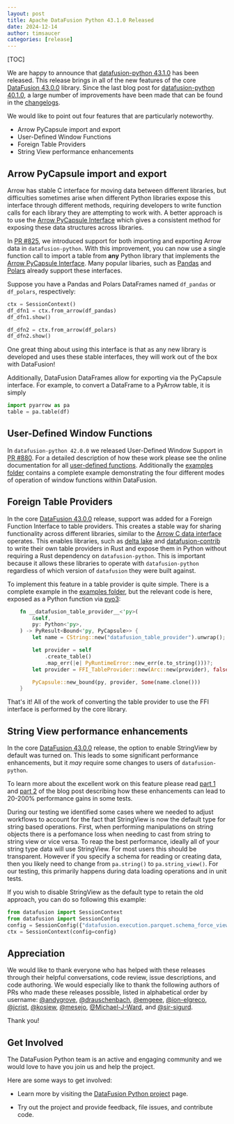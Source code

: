 ```yaml
---
layout: post
title: Apache DataFusion Python 43.1.0 Released
date: 2024-12-14
author: timsaucer
categories: [release]
---
```

<!--
{% comment %}
Licensed to the Apache Software Foundation (ASF) under one or more
contributor license agreements.  See the NOTICE file distributed with
this work for additional information regarding copyright ownership.
The ASF licenses this file to you under the Apache License, Version 2.0
(the "License"); you may not use this file except in compliance with
the License.  You may obtain a copy of the License at

http://www.apache.org/licenses/LICENSE-2.0

Unless required by applicable law or agreed to in writing, software
distributed under the License is distributed on an "AS IS" BASIS,
WITHOUT WARRANTIES OR CONDITIONS OF ANY KIND, either express or implied.
See the License for the specific language governing permissions and
limitations under the License.
{% endcomment %}
-->

[TOC]

We are happy to announce that [datafusion-python 43.1.0] has been released. This release
brings in all of the new features of the core [DataFusion 43.0.0] library. Since the last
blog post for [datafusion-python 40.1.0], a large number of improvements have been made
that can be found in the [changelogs].

We would like to point out four features that are particularly noteworthy.

- Arrow PyCapsule import and export
- User-Defined Window Functions
- Foreign Table Providers
- String View performance enhancements

[DataFusion 43.0.0]: https://github.com/apache/datafusion/blob/main/dev/changelog/43.0.0.md
[datafusion-python 43.1.0]: https://pypi.org/project/datafusion/43.1.0/
[datafusion-python 40.1.0]: https://datafusion.apache.org/blog/2024/08/20/python-datafusion-40.0.0/
[changelogs]: https://github.com/apache/datafusion-python/tree/main/dev/changelog

## Arrow PyCapsule import and export

Arrow has stable C interface for moving data between different libraries, but difficulties
sometimes arise when different Python libraries expose this interface through different
methods, requiring developers to write function calls for each library they are attempting
to work with. A better approach is to use the [Arrow PyCapsule Interface] which gives a
consistent method for exposing these data structures across libraries.

In [PR #825], we introduced support for both importing and exporting Arrow data in
`datafusion-python`. With this improvement, you can now use a single function call to import
a table from **any** Python library that implements the [Arrow PyCapsule Interface].
Many popular libaries, such as [Pandas](https://pandas.pydata.org/) and [Polars](https://pola.rs/)
already support these interfaces.

Suppose you have a Pandas and Polars DataFrames named `df_pandas` or `df_polars`, respectively:

```python
ctx = SessionContext()
df_dfn1 = ctx.from_arrow(df_pandas)
df_dfn1.show()

df_dfn2 = ctx.from_arrow(df_polars)
df_dfn2.show()
```

One great thing about using this interface is that as any new library is developed and
uses these stable interfaces, they will work out of the box with DataFusion!

Additionally, DataFusion DataFrames allow for exporting via the PyCapsule interface. For example,
to convert a DataFrame to a PyArrow table, it is simply

```python
import pyarrow as pa
table = pa.table(df)
```

[Arrow PyCapsule Interface]: https://arrow.apache.org/docs/format/CDataInterface/PyCapsuleInterface.html
[PR #825]: https://github.com/apache/datafusion-python/pull/825

## User-Defined Window Functions

In `datafusion-python 42.0.0` we released User-Defined Window Support in [PR #880].
For a detailed description of how these work please see the online documentation for
all [user-defined functions]. Additionally the [examples folder] contains a complete
example demonstrating the four different modes of operation of window functions
within DataFusion.

[PR #880]: https://github.com/apache/datafusion-python/pull/880
[user-defined functions]: https://datafusion.apache.org/python/user-guide/common-operations/udf-and-udfa.html
[examples folder]: https://github.com/apache/datafusion-python/tree/main/examples

## Foreign Table Providers

In the core [DataFusion 43.0.0] release, support was added for a Foreign Function
Interface to table providers. This creates a stable way for sharing functionality
across different libraries, similar to the [Arrow C data interface] operates. This
enables libraries, such as [delta lake] and [datafusion-contrib] to write their own
table providers in Rust and expose them in Python without requiring a Rust dependency
on `datafusion-python`. This is important because it allows these libraries to
operate with `datafusion-python` regardless of which version of `datafusion` they
were built against.

To implement this feature in a table provider is quite simple. There is a complete
example in the [examples folder], but the relevant code is here, exposed as a
Python function via [pyo3]:

```rust
    fn __datafusion_table_provider__<'py>(
        &self,
        py: Python<'py>,
    ) -> PyResult<Bound<'py, PyCapsule>> {
        let name = CString::new("datafusion_table_provider").unwrap();

        let provider = self
            .create_table()
            .map_err(|e| PyRuntimeError::new_err(e.to_string()))?;
        let provider = FFI_TableProvider::new(Arc::new(provider), false);

        PyCapsule::new_bound(py, provider, Some(name.clone()))
    }
```

That's it! All of the work of converting the table provider to use the FFI interface
is performed by the core library.

[Arrow C data interface]: https://arrow.apache.org/docs/format/CDataInterface.html
[PR #921]: https://github.com/apache/datafusion-python/pull/921
[delta lake]: https://delta.io/docs/
[datafusion-contrib]: https://github.com/datafusion-contrib/datafusion-table-providers
[pyo3]: https://pyo3.rs/

## String View performance enhancements

In the core [DataFusion 43.0.0] release, the option to enable StringView by default
was turned on. This leads to some significant performance enhancements, but it *may*
require some changes to users of `datafusion-python`.

To learn more about the excellent work on this feature please read [part 1] and [part 2]
of the blog post describing how these enhancements can lead to 20-200% performance
gains in some tests.

During our testing we identified some cases where we needed to adjust workflows to
account for the fact that StringView is now the default type for string based operations.
First, when performing manipulations on string objects there is a perfomance loss when
needing to cast from string to string view or vice versa. To reap the best performance,
ideally all of your string type data will use StringView. For most users this should be
transparent. However if you specify a schema for reading or creating data, then you
likely need to change from `pa.string()` to `pa.string_view()`. For our testing, this
primarily happens during data loading operations and in unit tests.

[part 1]: https://datafusion.apache.org/blog/2024/09/13/string-view-german-style-strings-part-1/
[part 2]: https://datafusion.apache.org/blog/2024/09/13/string-view-german-style-strings-part-2/

If you wish to disable StringView as the default type to retain the old approach,
you can do so following this example:

```python
from datafusion import SessionContext
from datafusion import SessionConfig
config = SessionConfig({"datafusion.execution.parquet.schema_force_view_types": "false"})
ctx = SessionContext(config=config)
```

## Appreciation

We would like to thank everyone who has helped with these releases through their helpful
conversations, code review, issue descriptions, and code authoring. We would especially
like to thank the following authors of PRs who made these releases possible, listed in
alphabetical order by username: [@andygrove], [@drauschenbach], [@emgeee], [@ion-elgreco],
[@jcrist], [@kosiew], [@mesejo], [@Michael-J-Ward], and [@sir-sigurd].

Thank you!

[@andygrove]: https://github.com/andygrove
[@drauschenbach]: https://github.com/drauschenbach
[@emgeee]: https://github.com/emgeee
[@ion-elgreco]: https://github.com/ion-elgreco
[@jcrist]: https://github.com/jcrist
[@kosiew]: https://github.com/kosiew
[@mesejo]: https://github.com/mesejo
[@Michael-J-Ward]: https://github.com/Michael-J-Ward
[@sir-sigurd]: https://github.com/sir-sigurd

## Get Involved

The DataFusion Python team is an active and engaging community and we would love
to have you join us and help the project.

Here are some ways to get involved:

* Learn more by visiting the [DataFusion Python project]
page.

* Try out the project and provide feedback, file issues, and contribute code.

[DataFusion Python project]: https://datafusion.apache.org/python/index.html
